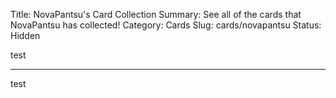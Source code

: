 Title: NovaPantsu's Card Collection
Summary: See all of the cards that NovaPantsu has collected!
Category: Cards
Slug: cards/novapantsu
Status: Hidden

test

---
test